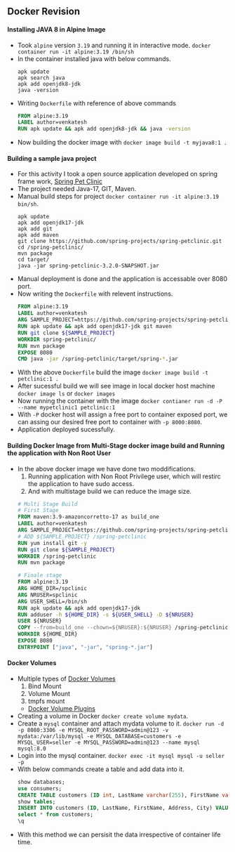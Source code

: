 Docker Revision
---------------
#### Installing JAVA 8 in Alpine Image
* Took `alpine` version `3.19` and running it in interactive mode. `docker container run -it alpine:3.19 /bin/sh`
* In the container installed java with below commands.
  ```
  apk update
  apk search java
  apk add openjdk8-jdk
  java -version
  ```
* Writing `Dockerfile` with reference of above commands
  ```Dockerfile
  FROM alpine:3.19
  LABEL author=venkatesh
  RUN apk update && apk add openjdk8-jdk && java -version
  ```
* Now building the docker image with `docker image build -t myjava8:1 .`

#### Building a sample java project
* For this activity I took a open source application developed on spring frame work, [Spring Pet Clinic](https://github.com/spring-projects/spring-petclinic)
* The project needed Java-17, GIT, Maven.
* Manual build steps for project `docker container run -it alpine:3.19 bin/sh`.
  ```
  apk update
  apk add openjdk17-jdk
  apk add git
  apk add maven
  git clone https://github.com/spring-projects/spring-petclinic.git
  cd /spring-petclinic/
  mvn package
  cd target/
  java -jar spring-petclinic-3.2.0-SNAPSHOT.jar
  ```
* Manual deployment is done and the application is accessable over 8080 port.
* Now writing the `Dockerfile` with relevent instructions.
  ```Dockerfile
  FROM alpine:3.19
  LABEL author=venkatesh
  ARG SAMPLE_PROJECT=https://github.com/spring-projects/spring-petclinic.git
  RUN apk update && apk add openjdk17-jdk git maven
  RUN git clone ${SAMPLE_PROJECT}
  WORKDIR spring-petclinic/
  RUN mvn package
  EXPOSE 8080
  CMD java -jar /spring-petclinic/target/spring-*.jar
  ```
* With the above `Dockerfile` build the image `docker image build -t petclinic:1 .`
* After sucessful build we will see image in local docker host machine `docker image ls` or `docker images`
* Now running the container with the image `docker contianer run -d -P --name mypetclinic1 petclinic:1`
* With `-P` docker host will assign a free port to container exposed port, we can assing our desired free port to container with `-p 8000:8080`.
* Application deployed sucessfully.

#### Building Docker Image from Multi-Stage docker image build and Running the application with Non Root User
* In the above docker image we have done two moddifications.
    1. Running application with Non Root Privilege user, which will restirc the application to have sudo access.
    2. And with multistage build we can reduce the image size.
  ```Dockerfile
  # Multi Stage Build
  # First Stage
  FROM maven:3.9-amazoncorretto-17 as build_one
  LABEL author=venkatesh
  ARG SAMPLE_PROJECT=https://github.com/spring-projects/spring-petclinic.git
  # ADD ${SAMPLE_PROJECT} /spring-petclinic
  RUN yum install git -y
  RUN git clone ${SAMPLE_PROJECT}
  WORKDIR /spring-petclinic
  RUN mvn package
  
  # Finale stage
  FROM alpine:3.19
  ARG HOME_DIR=/spclinic
  ARG NRUSER=spclinic
  ARG USER_SHELL=/bin/sh
  RUN apk update && apk add openjdk17-jdk
  RUN adduser -h ${HOME_DIR} -s ${USER_SHELL} -D ${NRUSER}
  USER ${NRUSER}
  COPY --from=build_one --chown=${NRUSER}:${NRUSER} /spring-petclinic/target/spring-*.jar ${HOME_DIR}/spring-*.jar
  WORKDIR ${HOME_DIR}
  EXPOSE 8080
  ENTRYPOINT ["java", "-jar", "spring-*.jar"]
  ```
#### Docker Volumes
* Multiple types of [Docker Volumes](https://docs.docker.com/storage/volumes/)
    1. Bind Mount
    2. Volume Mount
    3. tmpfs mount
    * [Docker Volume Plugins](https://docs.docker.com/engine/extend/plugins_volume/)
* Creating a volume in Docker `docker create volume mydata`.
* Create a `mysql` container and attach mydata volume to it.
  `docker run -d -p 8080:3306 -e MYSQL_ROOT_PASSWORD=admin@123 -v mydata:/var/lib/mysql -e MYSQL_DATABASE=customers -e MYSQL_USER=seller -e MYSQL_PASSWORD=admin@123 --name mysql mysql:8.0`
* Login into the mysql container. `docker exec -it mysql mysql -u seller -p`
* With below commands create a table and add data into it.
  ```sql
  show databases;
  use consumers;
  CREATE TABLE customers (ID int, LastName varchar(255), FirstName varchar(255), Address varchar(255), City varchar(255));
  show tables;
  INSERT INTO customers (ID, LastName, FirstName, Address, City) VALUES (1, 'gudapati', 'venkatesh', 'koparkhirane', 'navimumbai');
  select * from customers;
  \q
  ```
* With this method we can persisit the data irrespective of container life time. 
